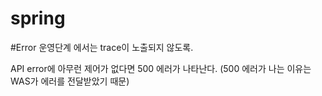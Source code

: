 # spring

#Error
운영단계 에서는 trace이 노출되지 않도록.

API error에 아무런 제어가 없다면 500 에러가 나타난다.
(500 에러가 나는 이유는 WAS가 에러를 전달받았기 때문)
